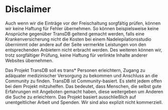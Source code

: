 # Disclaimer

Auch wenn wir die Einträge vor der Freischaltung sorgfältig prüfen, können wir keine Haftung für Fehler übernehmen.
So können beispielsweise keine Ansprüche gegenüber TransDB geltend gemacht werden,
falls eine Krankenversicherung nicht die Kosten bei einem Nadelepilationsstudio übernimmt
oder andere auf der Seite vermerkte Leistungen von den entsprechenden Anbietern nicht erbracht werden.
Des weiteren können wir, trotz sorgfältiger Prüfung, keine Haftung für verlinkte Inhalte anderer Websites übernehmen.

Das Projekt TransDB soll es trans* Personen erleichtern, Zugang zu adäquater medizinischer Versorgung zu bekommen und Anschluss an die Community zu finden.
TransDB ist Community-basiert. Es steht jedem offen bei dem Projekt mitzuhelfen.
Das bedeutet, dass Menschen, die selbst gute Erfahrungen mit Angeboten gemacht haben, diese weitergeben um Anderen die Suche zu erleichtern.
Das Projekt basiert ausschließlich auf unentgeltlicher Arbeit und Spenden.
Wir sind also explizit nicht kommerziell.
